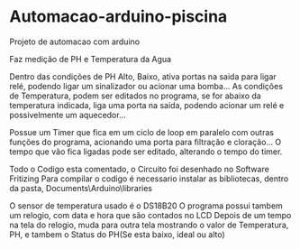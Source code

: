 # Automacao-arduino-piscina
Projeto de automacao com arduino

Faz medição de PH e Temperatura da Agua

Dentro das condições de PH Alto, Baixo, ativa portas na saida para ligar relé, podendo ligar um sinalizador ou acionar uma bomba...
As condições de Temperatura, podem ser  editados no programa, se for abaixo da temperatura indicada, liga uma porta na saida, podendo acionar um relé e possivelmente um aquecedor...


Possue um Timer que fica em um ciclo de loop em paralelo com outras funções do programa, acionando uma porta para filtração e cloração... 
O tempo que vão fica ligadas pode ser editado, alterando o tempo do timer. 

Todo o Codigo esta comentado, o Circuito foi desenhado no Software Fritizing
Para compilar o codigo é necessario instalar as bibliotecas, dentro da pasta, Documents\Arduino\libraries

O sensor de temperatura usado é o DS18B20
O programa possui tambem um relogio, com data e hora que são contados no LCD
Depois de um tempo na tela do relogio, muda para outra tela mostrando o valor de Temperatura, PH, e tambem o Status do PH(Se esta baixo, ideal ou alto)

